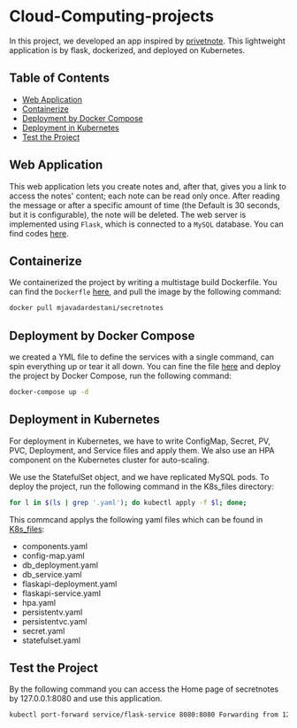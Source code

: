 # Cloud-Computing-projects
In this project, we developed an app inspired by [privetnote](https://privnote.com/). 
This lightweight application is by flask, dockerized, and deployed on Kubernetes. 

## Table of Contents
- [Web Application](https://github.com/MohammadJavadArdestani/Cloud-Computing-projects#web-application)
- [Containerize](https://github.com/MohammadJavadArdestani/Cloud-Computing-projects#containerize)
- [Deployment by Docker Compose](https://github.com/MohammadJavadArdestani/Cloud-Computing-projects#deployment-via-docker-compose)
- [Deployment in Kubernetes](https://github.com/MohammadJavadArdestani/Cloud-Computing-projects#deployment-in-kubernetes)
- [Test the Project](https://github.com/MohammadJavadArdestani/Cloud-Computing-projects#test-the-project)



## Web Application
This web application lets you create notes and, after that, gives you a  link to access the notes' content; each note can be read only once. After reading the message or after a specific amount of time (the Default is 30 seconds, but it is configurable), the note will be deleted. 
The web server is implemented using ```Flask```, which is connected to a ```MySQL``` database. You can find codes [here](https://github.com/MohammadJavadArdestani/Cloud-Computing-projects/tree/main/Privenotes/app). 

## Containerize	
We containerized the project by writing a multistage build Dockerfile. You can find the ```Dockerfle``` [here](https://github.com/MohammadJavadArdestani/Cloud-Computing-projects/blob/main/Privenotes/app/Dockerfile), and pull the image by the following command: 
```bash
docker pull mjavadardestani/secretnotes
```
## Deployment by Docker Compose
we created a YML file to define the services with a single command, can spin everything up or tear it all down. You can fine the file [here](https://github.com/MohammadJavadArdestani/Cloud-Computing-projects/blob/main/Privenotes/docker-compose.yml) and deploy the project by Docker Compose, run the following command:
```bash
docker-compose up -d
```

## Deployment in Kubernetes
For deployment in Kubernetes, we have to write ConfigMap, Secret, PV, PVC, Deployment, and Service files and apply them. We also use an HPA component on the Kubernetes cluster for auto-scaling.

We use the StatefulSet object, and we have replicated MySQL pods. To deploy the project, run the following command in the K8s_files directory:
```bash
for l in $(ls | grep '.yaml'); do kubectl apply -f $l; done;
```

This commcand applys the following yaml files which can be found in [K8s_files](https://github.com/MohammadJavadArdestani/Cloud-Computing-projects/tree/main/Privenotes/K8s_files): 

* components.yaml
* config-map.yaml
* db_deployment.yaml
* db_service.yaml
* flaskapi-deployment.yaml
* flaskapi-service.yaml
* hpa.yaml
* persistentv.yaml
* persistentvc.yaml
* secret.yaml
* statefulset.yaml

## Test the Project
By the following command you can access the Home page of secretnotes by 127.0.0.1:8080 and use this application.
```bash
kubectl port-forward service/flask-service 8080:8080 Forwarding from 127.0.0.1:8080 ->8080
```

